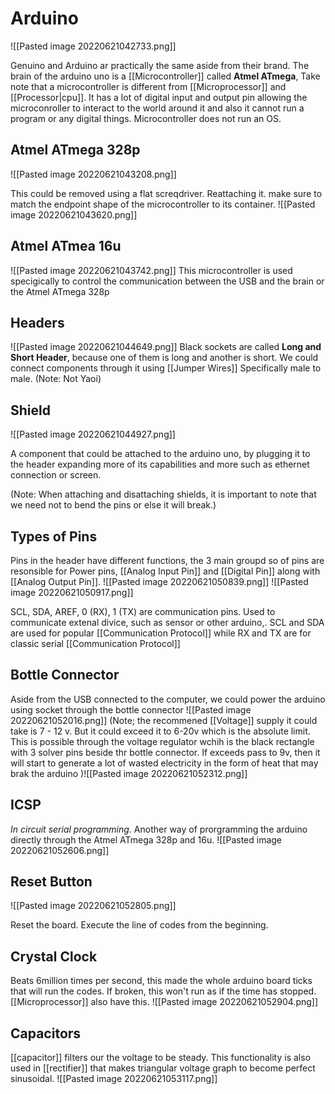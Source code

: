 # Arduino
![[Pasted image 20220621042733.png]]

Genuino and Arduino ar practically the same aside from their brand. The brain of the arduino uno is a [[Microcontroller]] called
**Atmel ATmega**, Take note that a microcontroller is different from [[Microprocessor]] and [[Processor|cpu]]. It has a lot of digital input and output pin allowing the microconroller to interact to the world around it and also it cannot run a program or any digital things. Microcontroller does not run an OS. 

## Atmel ATmega 328p
![[Pasted image 20220621043208.png]]

This could be removed using a flat screqdriver. Reattaching it. make sure to match the endpoint shape of the microcontroller to its container. ![[Pasted image 20220621043620.png]]
## Atmel ATmea 16u
![[Pasted image 20220621043742.png]]
This microcontroller is used specigically to control the communication between the USB and the brain or the Atmel ATmega 328p

## Headers
![[Pasted image 20220621044649.png]]
Black sockets are called **Long and Short Header**, because one of them is long and another is short. We could connect components through it using [[Jumper Wires]] Specifically male to male. (Note: Not Yaoi) 

## Shield
![[Pasted image 20220621044927.png]]

A component that could be attached to the arduino uno, by plugging it to the header expanding more of its capabilities and more such as ethernet connection or screen.

(Note: When attaching and disattaching shields, it is important to note that we need not to bend the pins or else it will break.)

## Types of Pins
Pins in the header have different functions, the 3 main groupd so of pins are resonsible for Power pins, [[Analog Input Pin]] and [[Digital Pin]] along with [[Analog Output Pin]].
![[Pasted image 20220621050839.png]]
![[Pasted image 20220621050917.png]]

SCL, SDA, AREF, 0 (RX), 1 (TX) are communication pins. Used to communicate extenal divice, such as sensor or other arduino,. SCL and SDA are used for popular [[Communication Protocol]] while RX and TX are for classic serial [[Communication Protocol]]

## Bottle Connector
Aside from the USB connected to the computer, we could power the arduino using socket through the bottle connector
![[Pasted image 20220621052016.png]]
(Note; the recommened [[Voltage]] supply it could take is 7 - 12 v. But it could exceed it to 6-20v which is the absolute limit. This is possible through the voltage regulator wchih is the black rectangle with 3 solver pins beside thr bottle connector. If exceeds pass to 9v, then it will start to generate a lot of wasted electricity in the form of heat that may brak the arduino )![[Pasted image 20220621052312.png]]

## ICSP
*In circuit serial programming*. Another way of prorgramming the arduino directly through the Atmel ATmega 328p and 16u.
![[Pasted image 20220621052606.png]]

## Reset Button
![[Pasted image 20220621052805.png]]

Reset the board. Execute the line of codes from the beginning. 

## Crystal Clock
Beats 6million times per second, this made the whole arduino board ticks that will run the codes. If broken, this won't run as if the time has stopped. [[Microprocessor]] also have this. 
![[Pasted image 20220621052904.png]]

## Capacitors
[[capacitor]] filters our the voltage to be steady. This functionality is also used in [[rectifier]] that makes triangular voltage graph to become perfect sinusoidal. 
![[Pasted image 20220621053117.png]]